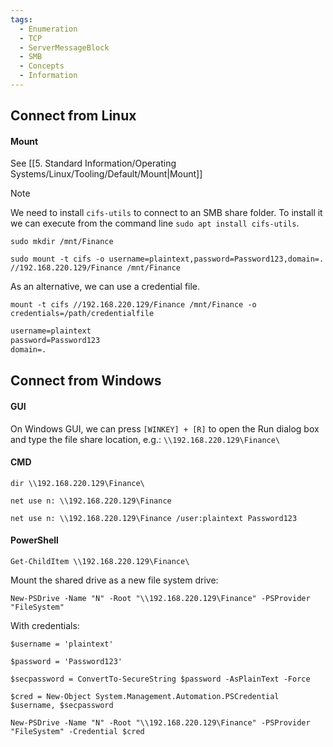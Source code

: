 ```yaml
---
tags:
  - Enumeration
  - TCP
  - ServerMessageBlock
  - SMB
  - Concepts
  - Information
---
```

## Connect from Linux

#### Mount

See [[5. Standard Information/Operating Systems/Linux/Tooling/Default/Mount|Mount]]

> [!NOTE]
> We need to install `cifs-utils` to connect to an SMB share folder. To install it we can execute from the command line `sudo apt install cifs-utils`.

```shell-session
sudo mkdir /mnt/Finance
```

```shell-session
sudo mount -t cifs -o username=plaintext,password=Password123,domain=. //192.168.220.129/Finance /mnt/Finance
```

As an alternative, we can use a credential file.

```shell-session
mount -t cifs //192.168.220.129/Finance /mnt/Finance -o credentials=/path/credentialfile
```

```txt
username=plaintext
password=Password123
domain=.
```
## Connect from Windows

#### GUI

On Windows GUI, we can press `[WINKEY] + [R]` to open the Run dialog box and type the file share location, e.g.: `\\192.168.220.129\Finance\`
#### CMD

```cmd-session
dir \\192.168.220.129\Finance\
```

```cmd-session
net use n: \\192.168.220.129\Finance
```

```cmd-session
net use n: \\192.168.220.129\Finance /user:plaintext Password123
```

#### PowerShell

```powershell-session
Get-ChildItem \\192.168.220.129\Finance\
```

Mount the shared drive as a new file system drive:

```powershell-session
New-PSDrive -Name "N" -Root "\\192.168.220.129\Finance" -PSProvider "FileSystem"
```

With credentials:

```powershell-session
$username = 'plaintext'

$password = 'Password123'

$secpassword = ConvertTo-SecureString $password -AsPlainText -Force

$cred = New-Object System.Management.Automation.PSCredential $username, $secpassword

New-PSDrive -Name "N" -Root "\\192.168.220.129\Finance" -PSProvider "FileSystem" -Credential $cred
```
